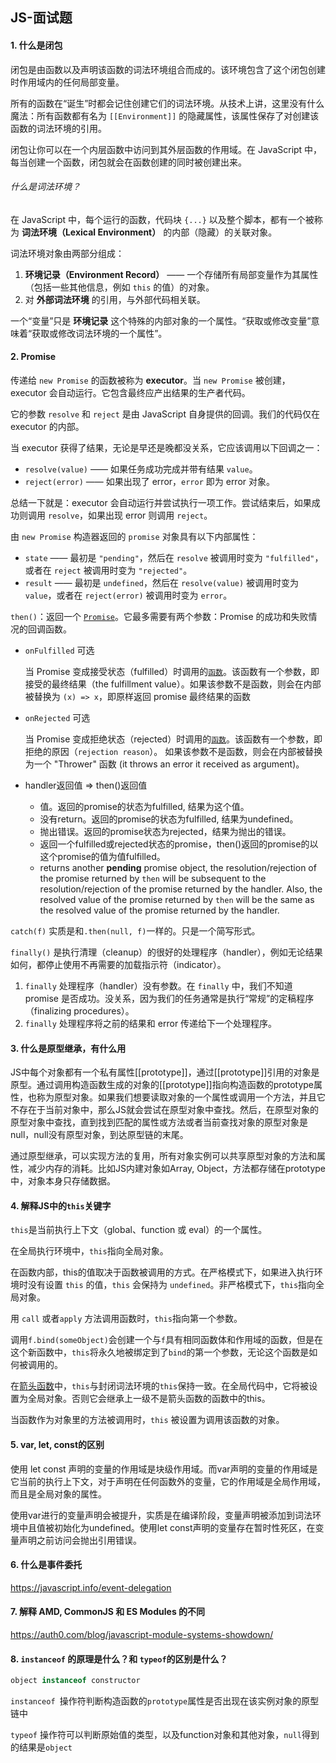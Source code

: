 ## JS-面试题

#### 1. 什么是闭包

闭包是由函数以及声明该函数的词法环境组合而成的。该环境包含了这个闭包创建时作用域内的任何局部变量。

所有的函数在“诞生”时都会记住创建它们的词法环境。从技术上讲，这里没有什么魔法：所有函数都有名为 `[[Environment]]` 的隐藏属性，该属性保存了对创建该函数的词法环境的引用。

闭包让你可以在一个内层函数中访问到其外层函数的作用域。在 JavaScript 中，每当创建一个函数，闭包就会在函数创建的同时被创建出来。



###### 什么是词法环境？

在 JavaScript 中，每个运行的函数，代码块 `{...}` 以及整个脚本，都有一个被称为 **词法环境（Lexical Environment）** 的内部（隐藏）的关联对象。

词法环境对象由两部分组成：

1. **环境记录（Environment Record）** —— 一个存储所有局部变量作为其属性（包括一些其他信息，例如 `this` 的值）的对象。
2. 对 **外部词法环境** 的引用，与外部代码相关联。

一个“变量”只是 **环境记录** 这个特殊的内部对象的一个属性。“获取或修改变量”意味着“获取或修改词法环境的一个属性”。



#### 2. Promise

传递给 `new Promise` 的函数被称为 **executor**。当 `new Promise` 被创建，executor 会自动运行。它包含最终应产出结果的生产者代码。

它的参数 `resolve` 和 `reject` 是由 JavaScript 自身提供的回调。我们的代码仅在 executor 的内部。

当 executor 获得了结果，无论是早还是晚都没关系，它应该调用以下回调之一：

- `resolve(value)` —— 如果任务成功完成并带有结果 `value`。
- `reject(error)` —— 如果出现了 error，`error` 即为 error 对象。

总结一下就是：executor 会自动运行并尝试执行一项工作。尝试结束后，如果成功则调用 `resolve`，如果出现 error 则调用 `reject`。

由 `new Promise` 构造器返回的 `promise` 对象具有以下内部属性：

- `state` —— 最初是 `"pending"`，然后在 `resolve` 被调用时变为 `"fulfilled"`，或者在 `reject` 被调用时变为 `"rejected"`。
- `result` —— 最初是 `undefined`，然后在 `resolve(value)` 被调用时变为 `value`，或者在 `reject(error)` 被调用时变为 `error`。





`then()`：返回一个 [`Promise`](https://developer.mozilla.org/en-US/docs/Web/JavaScript/Reference/Global_Objects/Promise)。它最多需要有两个参数：Promise 的成功和失败情况的回调函数。

- `onFulfilled` 可选

  当 Promise 变成接受状态（fulfilled）时调用的[`函数`](https://developer.mozilla.org/zh-CN/docs/Web/JavaScript/Reference/Global_Objects/Function)。该函数有一个参数，即接受的最终结果（the fulfillment  value）。如果该参数不是函数，则会在内部被替换为 `(x) => x`，即原样返回 promise 最终结果的函数

- `onRejected` 可选

  当 Promise 变成拒绝状态（rejected）时调用的[`函数`](https://developer.mozilla.org/zh-CN/docs/Web/JavaScript/Reference/Global_Objects/Function)。该函数有一个参数，即拒绝的原因（`rejection reason`）。 如果该参数不是函数，则会在内部被替换为一个 "Thrower" 函数 (it throws an error it received as argument)。

- handler返回值 => then()返回值

  - 值。返回的promise的状态为fulfilled, 结果为这个值。
  - 没有return。返回的promise的状态为fulfilled, 结果为undefined。
  - 抛出错误。返回的promise状态为rejected，结果为抛出的错误。
  - 返回一个fulfilled或rejected状态的promise，then()返回的promise的以这个promise的值为值fulfilled。
  - returns another **pending** promise object, the resolution/rejection of the promise returned by `then` will be subsequent to the resolution/rejection of the promise returned by the handler. Also, the resolved value of the promise returned by `then` will be the same as the resolved value of the promise returned by the handler.

`catch(f)` 实质是和`.then(null, f)`一样的。只是一个简写形式。

`finally()` 是执行清理（cleanup）的很好的处理程序（handler），例如无论结果如何，都停止使用不再需要的加载指示符（indicator）。

1. `finally` 处理程序（handler）没有参数。在 `finally` 中，我们不知道 promise 是否成功。没关系，因为我们的任务通常是执行“常规”的定稿程序（finalizing procedures）。
2. `finally` 处理程序将之前的结果和 error 传递给下一个处理程序。

#### 3. 什么是原型继承，有什么用

JS中每个对象都有一个私有属性[[prototype]]，通过[[prototype]]引用的对象是原型。通过调用构造函数生成的对象的[[prototype]]指向构造函数的prototype属性，也称为原型对象。如果我们想要读取对象的一个属性或调用一个方法，并且它不存在于当前对象中，那么JS就会尝试在原型对象中查找。然后，在原型对象的原型对象中查找，直到找到匹配的属性或方法或者当前查找对象的原型对象是null，null没有原型对象，到达原型链的末尾。

通过原型继承，可以实现方法的复用，所有对象实例可以共享原型对象的方法和属性，减少内存的消耗。比如JS内建对象如Array, Object，方法都存储在prototype中，对象本身只存储数据。

#### 4. 解释JS中的`this`关键字

`this`是当前执行上下文（global、function 或 eval）的一个属性。

在全局执行环境中，`this`指向全局对象。

在函数内部，this的值取决于函数被调用的方式。在严格模式下，如果进入执行环境时没有设置 `this` 的值，`this` 会保持为 `undefined`。非严格模式下，`this`指向全局对象。

用 `call` 或者`apply` 方法调用函数时，`this`指向第一个参数。

调用`f.bind(someObject)`会创建一个与`f`具有相同函数体和作用域的函数，但是在这个新函数中，`this`将永久地被绑定到了`bind`的第一个参数，无论这个函数是如何被调用的。

在[箭头函数](https://developer.mozilla.org/zh-CN/docs/Web/JavaScript/Reference/Functions/Arrow_functions)中，`this`与封闭词法环境的`this`保持一致。在全局代码中，它将被设置为全局对象。否则它会继承上一级不是箭头函数的函数中的this。

当函数作为对象里的方法被调用时，`this` 被设置为调用该函数的对象。

#### 5. var, let, const的区别

使用 let const 声明的变量的作用域是块级作用域。而var声明的变量的作用域是它当前的执行上下文，对于声明在任何函数外的变量，它的作用域是全局作用域，而且是全局对象的属性。

使用var进行的变量声明会被提升，实质是在编译阶段，变量声明被添加到词法环境中且值被初始化为undefined。使用let const声明的变量存在暂时性死区，在变量声明之前访问会抛出引用错误。

#### 6. 什么是事件委托

https://javascript.info/event-delegation

#### 7. 解释 AMD, CommonJS 和 ES Modules 的不同

https://auth0.com/blog/javascript-module-systems-showdown/

#### 8. `instanceof` 的原理是什么？和 `typeof`的区别是什么？

```javascript
object instanceof constructor
```

`instanceof `操作符判断构造函数的`prototype`属性是否出现在该实例对象的原型链中

`typeof` 操作符可以判断原始值的类型，以及function对象和其他对象，`null`得到的结果是`object`